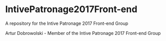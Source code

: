 # IntivePatronage2017Front-end
A repository for the Intive Patronage 2017 Front-end Group

Artur Dobrowolski - Member of the Intive Patronage 2017 Front-end Group
